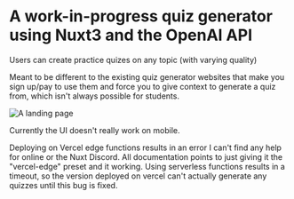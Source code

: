 # A work-in-progress quiz generator using Nuxt3 and the OpenAI API

Users can create practice quizes on any topic (with varying quality)

Meant to be different to the existing quiz generator websites that make you sign up/pay to use them 
and force you to give context to generate a quiz from, which isn't always possible for students.

![A landing page](https://cdn.discordapp.com/attachments/1081089348046438400/1110243334712213546/image.png "The landing page")

Currently the UI doesn't really work on mobile.

Deploying on Vercel edge functions results in an error I can't find any help for online or the Nuxt Discord.
All documentation points to just giving it the "vercel-edge" preset and it working.
Using serverless functions results in a timeout, so the version deployed on vercel can't actually generate any quizzes until this bug is fixed.